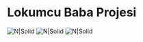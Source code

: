 # Lokumcu Baba Projesi



![N|Solid](http://4.bp.blogspot.com/-_FcPlpLJlJc/VfiAWDETfHI/AAAAAAAACGE/IWnS0V_sTh0/s1600/spring-mvc-io.png)
![N|Solid](http://www.eclipse.org/eclipselink/images/logo.png)
![N|Solid](https://encrypted-tbn0.gstatic.com/images?q=tbn:ANd9GcScEkvwm5GHqcs_Qf5t9YHJQ-Zz1KSMgMBdZiu145_etxT4hqWh)
